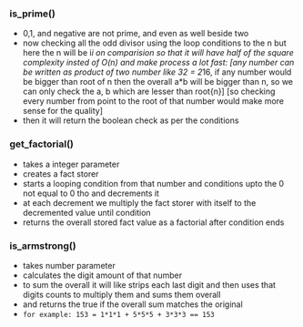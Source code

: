 ### is_prime()
-  0,1, and negative are not prime, and even as well beside two
- now checking all the odd divisor using the loop conditions to the n but here the n will be i*i on comparision so that it will have half of the square complexity insted of O(n) and make process a lot fast:
[any number can be written as product of two number like 32 = 2*16, if any number would be bigger than root of n then the overall a*b will be bigger than n, so we can only check the a, b which are lesser than root{n}]
[so checking every number from point to the root of that number would make more sense for the quality]
- then it will return the boolean check as per the conditions

### get_factorial()
- takes a integer parameter
- creates a fact storer
- starts a looping condition from that number  and conditions upto the 0 not equal to 0 tho and decrements it 
- at each decrement we multiply the fact storer with itself to the decremented value until condition
- returns the overall stored fact value as a factorial after condition ends

### is_armstrong()
- takes number parameter
- calculates the digit amount of that number
- to sum the overall it will like strips each last digit and then uses that digits counts to multiply them and sums them overall 
- and returns the true if the overall sum matches the original
- `for example: 153 = 1*1*1 + 5*5*5 + 3*3*3 == 153`
